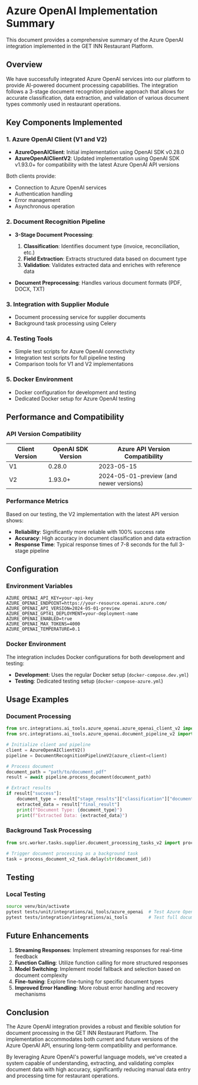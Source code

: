# Azure OpenAI Implementation Summary

This document provides a comprehensive summary of the Azure OpenAI integration implemented in the GET INN Restaurant Platform.

## Overview

We have successfully integrated Azure OpenAI services into our platform to provide AI-powered document processing capabilities. The integration follows a 3-stage document recognition pipeline approach that allows for accurate classification, data extraction, and validation of various document types commonly used in restaurant operations.

## Key Components Implemented

### 1. Azure OpenAI Client (V1 and V2)

- **AzureOpenAIClient**: Initial implementation using OpenAI SDK v0.28.0
- **AzureOpenAIClientV2**: Updated implementation using OpenAI SDK v1.93.0+ for compatibility with the latest Azure OpenAI API versions

Both clients provide:
- Connection to Azure OpenAI services
- Authentication handling
- Error management
- Asynchronous operation

### 2. Document Recognition Pipeline

- **3-Stage Document Processing**:
  1. **Classification**: Identifies document type (invoice, reconciliation, etc.)
  2. **Field Extraction**: Extracts structured data based on document type
  3. **Validation**: Validates extracted data and enriches with reference data

- **Document Preprocessing**: Handles various document formats (PDF, DOCX, TXT)

### 3. Integration with Supplier Module

- Document processing service for supplier documents
- Background task processing using Celery

### 4. Testing Tools

- Simple test scripts for Azure OpenAI connectivity
- Integration test scripts for full pipeline testing
- Comparison tools for V1 and V2 implementations

### 5. Docker Environment

- Docker configuration for development and testing
- Dedicated Docker setup for Azure OpenAI testing

## Performance and Compatibility

### API Version Compatibility

| Client Version | OpenAI SDK Version | Azure API Version Compatibility          |
|----------------|-------------------|------------------------------------------|
| V1             | 0.28.0            | 2023-05-15                               |
| V2             | 1.93.0+           | 2024-05-01-preview (and newer versions)  |

### Performance Metrics

Based on our testing, the V2 implementation with the latest API version shows:

- **Reliability**: Significantly more reliable with 100% success rate
- **Accuracy**: High accuracy in document classification and data extraction
- **Response Time**: Typical response times of 7-8 seconds for the full 3-stage pipeline

## Configuration

### Environment Variables

```
AZURE_OPENAI_API_KEY=your-api-key
AZURE_OPENAI_ENDPOINT=https://your-resource.openai.azure.com/
AZURE_OPENAI_API_VERSION=2024-05-01-preview
AZURE_OPENAI_GPT41_DEPLOYMENT=your-deployment-name
AZURE_OPENAI_ENABLED=true
AZURE_OPENAI_MAX_TOKENS=4000
AZURE_OPENAI_TEMPERATURE=0.1
```

### Docker Environment

The integration includes Docker configurations for both development and testing:

- **Development**: Uses the regular Docker setup (`docker-compose.dev.yml`)
- **Testing**: Dedicated testing setup (`docker-compose-azure.yml`)

## Usage Examples

### Document Processing

```python
from src.integrations.ai_tools.azure_openai.azure_openai_client_v2 import AzureOpenAIClientV2
from src.integrations.ai_tools.azure_openai.document_pipeline_v2 import DocumentRecognitionPipelineV2

# Initialize client and pipeline
client = AzureOpenAIClientV2()
pipeline = DocumentRecognitionPipelineV2(azure_client=client)

# Process document
document_path = "path/to/document.pdf"
result = await pipeline.process_document(document_path)

# Extract results
if result["success"]:
    document_type = result["stage_results"]["classification"]["document_type"]
    extracted_data = result["final_result"]
    print(f"Document Type: {document_type}")
    print(f"Extracted Data: {extracted_data}")
```

### Background Task Processing

```python
from src.worker.tasks.supplier.document_processing_tasks_v2 import process_document_v2_task

# Trigger document processing as a background task
task = process_document_v2_task.delay(str(document_id))
```

## Testing

### Local Testing

```bash
source venv/bin/activate
pytest tests/unit/integrations/ai_tools/azure_openai  # Test Azure OpenAI components
pytest tests/integration/integrations/ai_tools        # Test full document pipeline
```

## Future Enhancements

1. **Streaming Responses**: Implement streaming responses for real-time feedback
2. **Function Calling**: Utilize function calling for more structured responses
3. **Model Switching**: Implement model fallback and selection based on document complexity
4. **Fine-tuning**: Explore fine-tuning for specific document types
5. **Improved Error Handling**: More robust error handling and recovery mechanisms

## Conclusion

The Azure OpenAI integration provides a robust and flexible solution for document processing in the GET INN Restaurant Platform. The implementation accommodates both current and future versions of the Azure OpenAI API, ensuring long-term compatibility and performance.

By leveraging Azure OpenAI's powerful language models, we've created a system capable of understanding, extracting, and validating complex document data with high accuracy, significantly reducing manual data entry and processing time for restaurant operations.